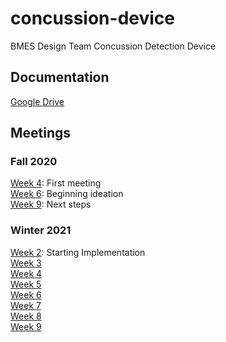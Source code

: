# concussion-device
BMES Design Team Concussion Detection Device

## Documentation
[Google Drive](https://drive.google.com/drive/folders/1qz8TVgbXKCh4ZQR9lxwcG7XJiXTp2hxc?usp=sharing)

## Meetings 
### Fall 2020
[Week 4](https://docs.google.com/presentation/d/1XUA7TvoGh0jiHAbIuLfIlue5a8Mz94BkI0skpvJ91eE/edit?usp=sharing): First meeting <br />
[Week 6](https://docs.google.com/presentation/d/1JFGyqPv_ZlG2ScZGtvL9FfF0rOjrH7dZLYX6dv33xi8/edit?usp=sharing): Beginning ideation <br />
[Week 9](https://docs.google.com/presentation/d/1OG_ysEIINQxC71xe1E01OFmOmTonohayFo9sMJ56Oes/edit?usp=sharing): Next steps <br />

### Winter 2021
[Week 2](https://docs.google.com/presentation/d/1RyU_aoMwADjmPdsyJ9x6CW8hnduN41Iho3e2wQ8GloA/edit?usp=sharing): Starting Implementation  
[Week 3](https://docs.google.com/presentation/d/1rLN6eExoGj89swncmkG5wJ3ity5GDnCA5ZUHoR4RCFU/edit?usp=sharing)  
[Week 4](https://docs.google.com/presentation/d/1gXipcXTTkQ6VX9PyyDrrpzDjonBmoDX5KoQrFdlaAJc/edit?usp=sharing)   
[Week 5](https://docs.google.com/presentation/d/14LAHf2zJ7faMGh_BDNLw7uxwRIj5xJLkzM59i1D8O-w/edit?usp=sharing)  
[Week 6](https://docs.google.com/presentation/d/19OguI8ylxwQimZRoRccPH9kWXu5wq0Vm_rs355bbZwM/edit?usp=sharing)   
[Week 7](https://docs.google.com/presentation/d/1W6fsH-E_aGyH4dvW45UFVHo-1a6Bv-qv_qjUbBNBTp0/edit?usp=sharing)  
[Week 8](https://docs.google.com/presentation/d/10OZOsxtrTxa2lR_1aiUFMyLeDrBZd5roCicCUisteMk/edit?usp=sharing)  
[Week 9](https://docs.google.com/presentation/d/1RbAtYuGBH87oS0JXTjDLw1eTLizvHx1PjvDjrZmhax8/edit?usp=sharing)  


